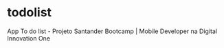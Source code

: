 # todolist
App To do list - Projeto Santander Bootcamp | Mobile Developer na Digital Innovation One
